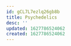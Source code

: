 ```yaml
---
id: gCL7L7ezlq26gb8b
title: Psychedelics
desc: ''
updated: 1627786524062
created: 1627786524062
---
```


